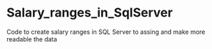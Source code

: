 # Salary_ranges_in_SqlServer
Code to create salary ranges in SQL Server to assing and make more readable the data
